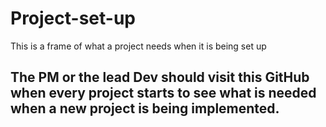 Project-set-up
==============

This is a frame of what a project needs when it is being set up

The PM or the lead Dev should visit this GitHub when every project starts to see what is needed when a new project is being implemented. 
-----------------
